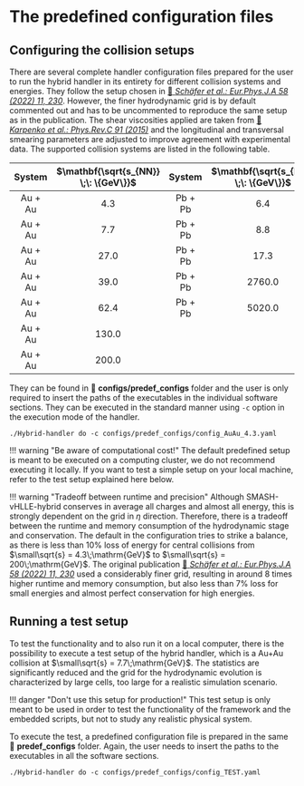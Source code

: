 # The predefined configuration files

## Configuring the collision setups
There are several complete handler configuration files prepared for the user to run the hybrid handler in its entirety for different collision systems and energies. They follow the setup chosen in [:newspaper: *Schäfer et al.: Eur.Phys.J.A 58 (2022) 11, 230*](https://link.springer.com/article/10.1140/epja/s10050-022-00872-x). However, the finer hydrodynamic grid is by default commented out and has to be uncommented to reproduce the same setup as in the publication.
The shear viscosities applied are taken from [:newspaper: *Karpenko et al.: Phys.Rev.C 91 (2015)*](https://journals.aps.org/prc/abstract/10.1103/PhysRevC.91.014906) and the longitudinal and transversal smearing parameters are adjusted to improve agreement with experimental data.
The supported collision systems are listed in the following table.

<div class="center-table" markdown>

| System      |  $\mathbf{\sqrt{s_{NN}} \;\: \{GeV\}}$ | System      |  $\mathbf{\sqrt{s_{NN}} \;\: \{GeV\}}$ |
| :---------: | :------------------------------------: | :---------: | :------------------------------------: |
| Au + Au     |  4.3     |     Pb + Pb     |  6.4     |
| Au + Au     |  7.7     |     Pb + Pb     |  8.8     |
| Au + Au     |  27.0    |     Pb + Pb     |  17.3    |
| Au + Au     |  39.0    |     Pb + Pb     |  2760.0  |
| Au + Au     |  62.4    |     Pb + Pb     |  5020.0  |
| Au + Au     |  130.0   |||
| Au + Au     |  200.0   |||

</div>

They can be found in :file_folder: **configs/predef_configs** folder and the user is only required to insert the paths of the executables in the individual software sections.
They can be executed in the standard manner using `-c` option in the execution mode of the handler.

``` title="Example about running hybrid handler for a predefined setup: Au+Au collision @ 4.3 GeV"
./Hybrid-handler do -c configs/predef_configs/config_AuAu_4.3.yaml
```

!!! warning "Be aware of computational cost!"
    The default predefined setup is meant to be executed on a computing cluster, we do not recommend executing it locally.
    If you want to test a simple setup on your local machine, refer to the test setup explained here below.

!!! warning "Tradeoff between runtime and precision"
    Although SMASH-vHLLE-hybrid conserves in average all charges and almost all energy, this is strongly dependent on the grid in $\eta$ direction.
    Therefore, there is a tradeoff between the runtime and memory consumption of the hydrodynamic stage and conservation.
    The default in the configuration tries to strike a balance, as there is less than 10% loss of energy for central collisions from $\small\sqrt{s} = 4.3\;\mathrm{GeV}$ to $\small\sqrt{s} = 200\;\mathrm{GeV}$.
    The original publication [:newspaper: *Schäfer et al.: Eur.Phys.J.A 58 (2022) 11, 230*](https://link.springer.com/article/10.1140/epja/s10050-022-00872-x) used a considerably finer grid, resulting in around 8 times higher runtime and memory consumption, but also less than 7% loss for small energies and almost perfect conservation for high energies.

## Running a test setup

To test the functionality and to also run it on a local computer, there is the possibility to execute a test setup of the hybrid handler, which is a Au+Au collision at $\small\sqrt{s} = 7.7\;\mathrm{GeV}$.
The statistics are significantly reduced and the grid for the hydrodynamic evolution is characterized by large cells, too large for a realistic simulation scenario.

!!! danger "Don't use this setup for production!"
    This test setup is only meant to be used in order to test the functionality of the framework and the embedded scripts, but not to study any realistic physical system.

To execute the test, a predefined configuration file is prepared in the same :file_folder: **predef_configs** folder. Again, the user needs to insert the paths to the executables in all the software sections.

``` title="Example about running the test setup of the hybrid handler"
./Hybrid-handler do -c configs/predef_configs/config_TEST.yaml
```

